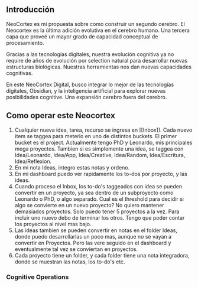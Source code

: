 ## Introducción

NeoCortex es mi propuesta sobre como construir un segundo cerebro. El Neocortex es la última adición evolutiva en el cerebro humano. Una tercera capa que proveé un mayor grado de capacidad conceptual de procesamiento. 

Gracias a las tecnologías digitales, nuestra evolución cognitiva ya no require de años de evolución por selection natural para desarrollar nuevas estructuras biológicas. Nuestras herramientas nos dan nuevas capacidades cognitivas. 

En este NeoCortex Digital, busco integrar lo mejor de las tecnologías digitales, Obsidian, y la inteligencia artificial para explorar nuevas posibilidades cognitive. Una expansión cerebro fuera del cerebro.

## Como operar este Neocortex

1. Cualquier nueva idea, tarea, recurso se ingresa en [[Inbox]]. Cada nuevo item se taggea para meterlo en uno de distintos buckets. El primer bucket es el project. Actualmente tengo PhD y Leonardo, mis principales mega proyectos. Tambien si es simplemente una idea, se taggea con Idea/Leonardo, Idea/App, Idea/Creative, Idea/Random, Idea/Escritura, Idea/Reflexion. 
2. En mi nota Ideas, integro estas notas y ordeno. 
3. En mi dashboard puedo ver rapidamente los to-dos por proyecto, y las ideas. 
4. Cuando proceso el Inbox, los to-do's taggeados con idea se pueden convertir en un proyecto, ya sea dentro de un subproyecto como Leonardo o PhD, o algo separado. Cual es el threshold para decidir si algo se convierte en un nuevo proyecto? No quiero mantener demasiados proyectos. Solo puedo tener 5 proyectos a la vez. Para incluir uno nuevo debo de terminar los otros. Tengo que poder contar los proyectos al nivel mas bajo. 
5. Las ideas tambien se pueden convertir en notas en el folder Ideas, donde puedo desarrollarlas un poco mas, aunque no se vayan a convertir en Proyectos. Pero las vere seguido en el dashboard y eventualmente tal vez se conviertan en proyectos. 
6. Cada proyecto tiene un folder, y cada folder tiene una nota integradora, donde se muestran las notas, los to-do's etc. 

### Cognitive Operations